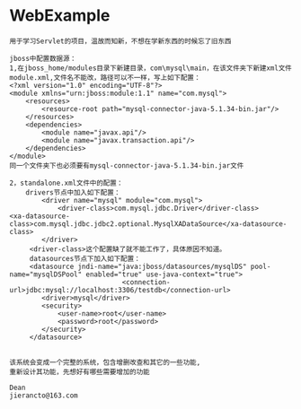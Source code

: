 WebExample
========

	用于学习Servlet的项目，温故而知新，不想在学新东西的时候忘了旧东西
	
	jboss中配置数据源：
	1,在jboss_home/modules目录下新建目录，com\mysql\main，在该文件夹下新建xml文件module.xml,文件名不能改，路径可以不一样，写上如下配置：
	<?xml version="1.0" encoding="UTF-8"?>  
	<module xmlns="urn:jboss:module:1.1" name="com.mysql">  
	    <resources>  
	        <resource-root path="mysql-connector-java-5.1.34-bin.jar"/>  
	    </resources>  
	    <dependencies>  
	        <module name="javax.api"/>  
	        <module name="javax.transaction.api"/>  
	    </dependencies>  
	</module> 
	同一个文件夹下也必须要有mysql-connector-java-5.1.34-bin.jar文件
	
	2，standalone.xml文件中的配置：
		drivers节点中加入如下配置：
			<driver name="mysql" module="com.mysql">
            	<driver-class>com.mysql.jdbc.Driver</driver-class>        				<xa-datasource-class>com.mysql.jdbc.jdbc2.optional.MysqlXADataSource</xa-datasource-class>
            </driver>
         <driver-class>这个配置缺了就不能工作了，具体原因不知道。
         datasources节点下加入如下配置：
         <datasource jndi-name="java:jboss/datasources/mysqlDS" pool-name="mysqlDSPool" enabled="true" use-java-context="true">    
                    			<connection-url>jdbc:mysql://localhost:3306/testdb</connection-url>    
            <driver>mysql</driver>    
            <security>    
                <user-name>root</user-name>    
                <password>root</password>    
            </security>    
         </datasource>
         
         
    该系统会变成一个完整的系统，包含增删改查和其它的一些功能,
    重新设计其功能，先想好有哪些需要增加的功能

    Dean
    jierancto@163.com
